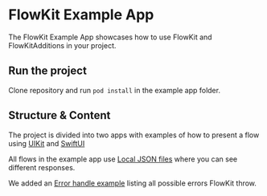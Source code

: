 # FlowKit Example App

The FlowKit Example App showcases how to use FlowKit and FlowKitAdditions in your project. 

## Run the project

Clone repository and run `pod install` in the example app folder.

## Structure & Content

The project is divided into two apps with examples of how to present a flow using [UIKit](https://github.com/n26/flowkit-ios/tree/main/flowkitAdditions/Example/flowkitAdditionsSwiftUI) and [SwiftUI](https://github.com/n26/flowkit-ios/tree/main/flowkitAdditions/Example/flowkitAdditionsUIKit)

All flows in the example app use [Local JSON files](https://github.com/n26/flowkit-ios/tree/main/flowkitAdditions/Example/Shared/FlowResponses) where you can see different responses.

We added an [Error handle example](https://github.com/n26/flowkit-ios/tree/main/flowkitAdditions/Example/Shared/Error/FlowErrorViewModel.swift) listing all possible errors FlowKit throw.